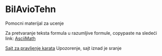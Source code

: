 # BilAvioTehn

Pomocni materijal za ucenje

Za pretvaranje teksta formula u razumljive formule, copypaste na sledeći link:
[AsciiMath](http://asciimath.org/)

[Sajt za pravljenje karata](https://anki-decks.com/deck/create_deck_general_knowledge/)
Upozorenje, sajt iznad je sranje